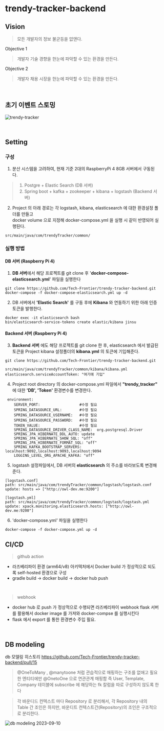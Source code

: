 # trendy-tracker-backend

## Vision
> 모든 개발자의 정보 불균등을 없앤다.

Objective 1
> 개발자 기술 경향을 한눈에 파악할 수 있는 환경을 만든다.

Objective 2
> 개발자 채용 시장을 한눈에 파악할 수 있는 환경을 만든다.
<br/>

## 초기 이벤트 스토밍
![trendy-tracker](https://github.com/Tech-Frontier/trendy-tracker-backend/assets/19955904/4774e50b-40e7-42fe-abf3-ac3084241564)

<br/>


## Setting
### 구성

1. 분산 시스템을 고려하여, 현재 기준 2대의 RaspberryPi 4 8GB 서버에서 구동된다. 
 > 1. Postgre + Elastic Search (DB 서버)
 > 2. Spring boot + kafka + zookeeper + kibana + logstash (Backend 서버)

2. Project 의 아래 경로는 각 logstash, kibana, elasticsearch 에 대한 환경설정 폴더를 만들고 <br/>
   docker volume 으로 지정해 docker-compose.yml 을 실행 시 같이 반영되어 실행된다.
```
src/main/java/com/trendyTracker/common/
```


### 실행 방법

#### DB 서버 (Raspberry Pi 4)

1. **DB 서버**에서 해당 프로젝트를 git clone 후 '**docker-compose-elasticsearch.yml**' 파일을 실행한다
```
git clone https://github.com/Tech-Frontier/trendy-tracker-backend.git
docker-compose -f docker-compose-elasticsearch.yml up -d 
```
2. DB 서버에서 **'Elastic Search'** 를 구동 후에 **Kibana** 와 연동하기 위한 아래 인증 토큰을 발행한다.
```
docker exec -it elasticsearch bash
bin/elasticsearch-service-tokens create elastic/kibana jinsu
```

#### Backend 서버 (Raspberry Pi 4) 

3.  **Backend 서버** 에도 해당 프로젝트를 git clone 한 후, elasticsearch 에서 발급된 토큰을 Project kibana 설정폴더의 **kibana.yml** 의 토큰에 기입해준다.
```
git clone https://github.com/Tech-Frontier/trendy-tracker-backend.git

src/main/java/com/trendyTracker/common/kibana/kibana.yml
elasticsearch.serviceAccountToken: "여기에 기입"
```

4. Project root directory 의 docker-compose.yml 파일에서 **"trendy_tracker"** 에 대한 **'DB', 'Token'** 환경변수를 변경한다.
```
 environment:
    SERVER_PORT:                  #수정 필요
    SPRING_DATASOURCE_URL:        #수정 필요
    SPRING_DATASOURCE_USERNAME:   #수정 필요
    SPRING_DATASOURCE_PASSWORD:   #수정 필요
    TOKEN_VALUE:                  #수정 필요
    SPRING_DATASOURCE_DRIVER_CLASS_NAME:  org.postgresql.Driver
    SPRING_JPA_HIBERNATE_DDL_AUTO: update
    SPRING_JPA_HIBERNATE_SHOW_SQL: "off"
    SPRING_JPA_HIBERNATE_FORMAT_SQL: "off"
    SPRING_KAFKA_BOOTSTRAP_SERVERS: localhost:9092,localhost:9093,localhost:9094
    LOGGING_LEVEL_ORG_APACHE_KAFKA: "off"
```

5. logstash 설정파일에서, DB 서버의 **elasticsearch** 의 주소를 바라보도록 변경해준다.
```
[logstash.conf]
path: src/main/java/com/trendyTracker/common/logstash/logstash.conf
update: hosts => ["http://owl-dev.me:9200"]

[logstash.yml]
path: src/main/java/com/trendyTracker/common/logstash/logstash.yml
update: xpack.monitoring.elasticsearch.hosts: ["http://owl-dev.me:9200"]
```

6. 'docker-compose.yml' 파일을 실행한다
```
docker-compose -f docker-compose.yml up -d 
```

## CI/CD 
> github action 
- 라즈베리파이 환경 (arm64/v8) 아키텍처에서 Docker build 가 정상적으로 되도록 self-hosted 환경으로 구성
- gradle build -> docker build -> docker hub push 

<br/>

> webhook
- docker hub 로 push 가 정상적으로 수행되면 라즈베리파이 webhook flask 서버를 활용해서 docker image 를 가져와 docker-compse 를 실행시킨다 
- flask 에서 export 를 통한 환경변수 주입 필요.
<br/>

## DB modeling
db 모델링 히스토리
https://github.com/Tech-Frontier/trendy-tracker-backend/pull/15
> @OneToMany , @manytoone 처럼 관습적으로 매핑하는 구조를 없애고 필요한 엔티티에만 @OnetoOne 으로 연관관계 매핑함
   즉 User, Template, Company 테이블에 subscribe 에 해당하는 fk 칼럼을 따로 구성하지 않도록 한다

> 각 바운디드 컨텍스트 마다 Repository 로 분리해서, 각 Repository 내의 Table 간 조인은 하지만, 바운디트 컨텍스트간(Repository)의 조인은 구조적으로 분리한다.

![db modeling 2023-09-10](https://github.com/Tech-Frontier/trendy-tracker-backend/assets/19955904/f37cbc10-1b5d-4296-9206-19170897a784)

